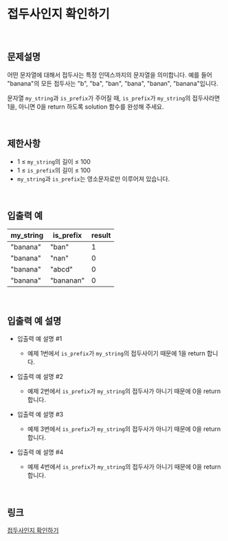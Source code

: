 # 접두사인지 확인하기

<br>

## 문제설명
어떤 문자열에 대해서 접두사는 특정 인덱스까지의 문자열을 의미합니다. 예를 들어 "banana"의 모든 접두사는 "b", "ba", "ban", "bana", "banan", "banana"입니다.

문자열 `my_string`과 `is_prefix`가 주어질 때, `is_prefix`가 `my_string`의 접두사라면 1을, 아니면 0을 return 하도록 solution 함수를 완성해 주세요.

<br>

## 제한사항
- 1 ≤ `my_string`의 길이 ≤ 100
- 1 ≤ `is_prefix`의 길이 ≤ 100
- `my_string`과 `is_prefix`는 영소문자로만 이루어져 있습니다.

<br>

## 입출력 예
| my_string | is_prefix | result |
|---|---|---|
| "banana" | "ban" | 1 |
| "banana" | "nan" | 0 |
| "banana" | "abcd" | 0 |
| "banana" | "bananan" | 0 |

<br>

## 입출력 예 설명
- 입출력 예 설명 #1
    - 예제 1번에서 `is_prefix`가 `my_string`의 접두사이기 때문에 1을 return 합니다.

- 입출력 예 설명 #2
    - 예제 2번에서 `is_prefix`가 `my_string`의 접두사가 아니기 때문에 0을 return 합니다.

- 입출력 예 설명 #3
    - 예제 3번에서 `is_prefix`가 `my_string`의 접두사가 아니기 때문에 0을 return 합니다.

- 입출력 예 설명 #4
    - 예제 4번에서 `is_prefix`가 `my_string`의 접두사가 아니기 때문에 0을 return 합니다.

<br>

## 링크
[접두사인지 확인하기](https://school.programmers.co.kr/learn/courses/30/lessons/181906)
